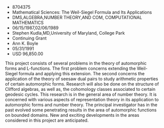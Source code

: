 
* 8704375
* Mathematical Sciences: The Weil-Siegel Formula and Its Applications
* DMS,ALGEBRA,NUMBER THEORY,AND COM, COMPUTATIONAL MATHEMATICS
* 06/15/1987,02/06/1989
* Stephen Kudla,MD,University of Maryland, College Park
* Continuing Grant
* Ann K. Boyle
* 05/31/1991
* USD 96,850.00

This project consists of several problems in the theory of automorphic forms
and L-functions. The first problem concerns extending the Weil-Siegel formula
and applying this extension. The second concerns the application of the theory
of seesaw dual pairs to study arithmetic properties of certain automorphic
forms. Research will also be done on the structure of Clifford algebras, as well
as, the cohomology classes associated to certain geodesic cycles. This research
is in the general area of number theory. It is concerned with various aspects of
representation theory in its application to automorphic forms and number theory.
The principal investigator has in the past evolved some penetrating results in
the area of automorphic functions on bounded domains. New and exciting
developments in the areas considered in this project are anticipated.
